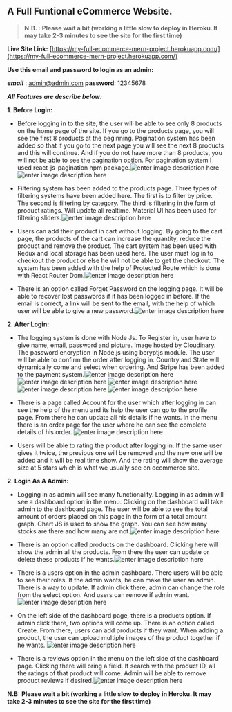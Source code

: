 ## **A Full Funtional eCommerce Website.**

> **N.B. :** **Please wait a bit (working a little slow to deploy in Heroku. It may take 2-3 minutes to see the site for the first time)**

**Live Site Link:** [https://my-full-ecommerce-mern-project.herokuapp.com/](https://my-full-ecommerce-mern-project.herokuapp.com/)

**Use this email and password to login as an admin:**

**_email_** : admin@admin.com
**password**: 12345678

**_All Features are describe below:_**

**1**. **Before Login:**

- Before logging in to the site, the user will be able to see only 8 products on the home page of the site. If you go to the products page, you will see the first 8 products at the beginning. Pagination system has been added so that if you go to the next page you will see the next 8 products and this will continue. And if you do not have more than 8 products, you will not be able to see the pagination option. For pagination system I used react-js-pagination npm package.![enter image description here](https://i.imgur.com/pKXQ5WQ.png)
  ![enter image description here](https://i.imgur.com/7Qx8GnM.png)
- Filtering system has been added to the products page. Three types of filtering systems have been added here. The first is to filter by price. The second is filtering by category. The third is filtering in the form of product ratings. Will update all realtime. Material UI has been used for filtering sliders.![enter image description here](https://i.imgur.com/gRDX02C.png)

- Users can add their product in cart without logging. By going to the cart page, the products of the cart can increase the quantity, reduce the product and remove the product. The cart system has been used with Redux and local storage has been used here. The user must log in to checkout the product or else he will not be able to get the checkout. The system has been added with the help of Protected Route which is done with React Router Dom.![enter image description here](https://i.imgur.com/XRc3URX.png)

- There is an option called Forget Password on the logging page. It will be able to recover lost passwords if it has been logged in before. If the email is correct, a link will be sent to the email, with the help of which user will be able to give a new password.![enter image description here](https://i.imgur.com/zGOkeNS.png)

**2**. **After Login:**

- The logging system is done with Node Js. To Register in, user have to give name, email, password and picture. Image hosted by Cloudinary. The password encryption in Node.js using bcryptjs module. The user will be able to confirm the order after logging in. Country and State will dynamically come and select when ordering. And Stripe has been added to the payment system.![enter image description here](https://i.imgur.com/UrLuDbF.png)![enter image description here](https://i.imgur.com/lMXn1eE.png)
  ![enter image description here](https://i.imgur.com/KTgDpgQ.png)
  ![enter image description here](https://i.imgur.com/4mjIqka.png)
  ![enter image description here](https://i.imgur.com/5tcSVue.png)
- There is a page called Account for the user which after logging in can see the help of the menu and its help the user can go to the profile page. From there he can update all his details if he wants. In the menu there is an order page for the user where he can see the complete details of his order.
  ![enter image description here](https://i.imgur.com/R6KUW9u.png)

- Users will be able to rating the product after logging in. If the same user gives it twice, the previous one will be removed and the new one will be added and it will be real time show. And the rating will show the average size at 5 stars which is what we usually see on ecommerce site.

**2**. **Login As A Admin:**

- Logging in as admin will see many functionality. Logging in as admin will see a dashboard option in the menu. Clicking on the dashboard will take admin to the dashboard page. The user will be able to see the total amount of orders placed on this page in the form of a total amount graph. Chart JS is used to show the graph. You can see how many stocks are there and how many are not.![enter image description here](https://i.imgur.com/lmbJZYj.png)

- There is an option called products on the dashboard. Clicking here will show the admin all the products. From there the user can update or delete these products if he wants.![enter image description here](https://i.imgur.com/kPlOQwg.png)

- There is a users option in the admin dashboard. There users will be able to see their roles. If the admin wants, he can make the user an admin. There is a way to update. If admin click there, admin can change the role from the select option. And users can remove if admin want.![enter image description here](https://i.imgur.com/arQWhr1.png)

- On the left side of the dashboard page, there is a products option. If admin click there, two options will come up. There is an option called Create. From there, users can add products if they want. When adding a product, the user can upload multiple images of the product together if he wants.
  ![enter image description here](https://i.imgur.com/U08yYV8.png)

- There is a reviews option in the menu on the left side of the dashboard page. Clicking there will bring a field. If search with the product ID, all the ratings of that product will come. Admin will be able to remove product reviews if desired.![enter image description here](https://i.imgur.com/AemWTwa.png)

**N.B:** **Please wait a bit (working a little slow to deploy in Heroku. It may take 2-3 minutes to see the site for the first time)**
